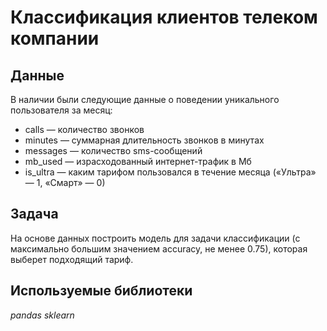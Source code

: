 # Классификация клиентов телеком компании
## Данные
В наличии были следующие данные о поведении уникального пользователя за месяц:
* сalls — количество звонков
* minutes — суммарная длительность звонков в минутах
* messages — количество sms-сообщений
* mb_used — израсходованный интернет-трафик в Мб
* is_ultra — каким тарифом пользовался в течение месяца («Ультра» — 1, «Смарт» — 0)
## Задача
На основе данных построить модель для задачи классификации (с максимально большим значением accuracy, не менее 0.75), которая выберет подходящий тариф.
## Используемые библиотеки
*pandas sklearn*
